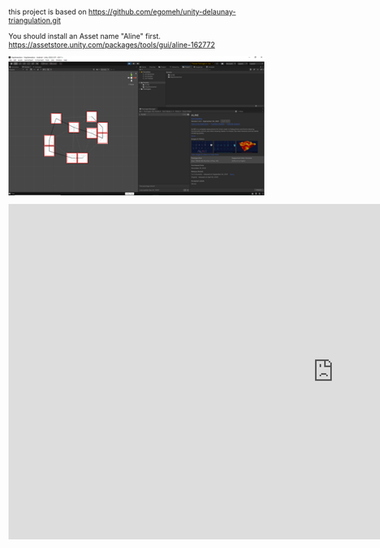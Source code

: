 this project is based on 
https://github.com/egomeh/unity-delaunay-triangulation.git


You should install an Asset name "Aline" first.
https://assetstore.unity.com/packages/tools/gui/aline-162772


![use this asset](https://raw.githubusercontent.com/OvertimeGuy/Procedural_Map_Generation_1/main/u%20should%20use%20this%20asset.PNG)

<iframe width="1280" height="660" src="https://www.youtube.com/embed/zWKtxaN5kT0" title="YouTube video player" frameborder="0" allow="accelerometer; autoplay; clipboard-write; encrypted-media; gyroscope; picture-in-picture" allowfullscreen></iframe>
